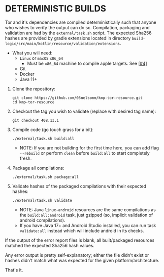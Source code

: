 # DETERMINISTIC BUILDS

Tor and it's dependencies are compiled deterministically such that anyone who wishes to verify 
the output can do so. Compilation, packaging and validation are had by the `external/task.sh` 
script. The expected Sha256 hashes are provided by gradle extensions located in directory 
`build-logic/src/main/kotlin/resource/validation/extensions`.

- What you will need:
    - `Linux` or `macOS` `x86_64`
        - Must be `x86_64` machine to compile apple targets. See [[#4]][issue-4]
    - Git
    - Docker
    - Java 11+

1) Clone the repository:
   ```shell
   git clone https://github.com/05nelsonm/kmp-tor-resource.git
   cd kmp-tor-resource
   ```

<!-- TAG_VERSION -->

2) Checkout the tag you wish to validate (replace with desired tag name):
   ```shell
   git checkout 408.13.1
   ```

3) Compile code (go touch grass for a bit):
   ```shell
   ./external/task.sh build:all
   ```
   - NOTE: If you are not building for the first time here, you can add flag `--rebuild` 
     or perform `clean` before `build:all` to start completely fresh.

4) Package all compilations:
   ```shell
   ./external/task.sh package:all
   ```

5) Validate hashes of the packaged compilations with their expected hashes:
   ```shell
   ./external/task.sh validate
   ```
   - NOTE: Java `linux-android` resources are the same compilations as the `build:all:android` 
     task, just gzipped (so, implicit validation of android compilations).
   - If you have Java 17+ and Android Studio installed, you can run task `validate:all` instead 
     which will include android in its checks.

If the output of the error report files is blank, all built/packaged resources matched the 
expected Sha256 hash values.

Any error output is pretty self-explanatory; either the file didn't exist or hashes didn't 
match what was expected for the given platform/architecture.

That's it.

[issue-4]: https://github.com/05nelsonm/kmp-tor-resource/issues/4
